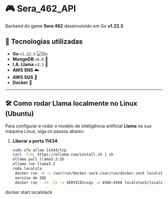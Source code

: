 # 🎮 **Sera_462_API**

Backend do game **Sera 462** desenvolvido em Go **v1.22.5**

## 🚀 Tecnologias utilizadas
- **Go** `v1.22.5` ![Go](https://img.shields.io/badge/Go-1.22.5-blue)
- **MongoDB** `v6.0` 🍃
- **I.A. Llama** `v3.2` 🦙
- **AWS SNS** ☁️
- **AWS SQS** 📨
- **Docker** 🐳

---

## 🛠️ **Como rodar Llama localmente no Linux (Ubuntu)**

Para configurar e rodar o modelo de inteligência artificial **Llama** na sua máquina Linux, siga os passos abaixo:

1. **Liberar a porta 11434**:
   ```bash
   sudo ufw allow 11434/tcp
   curl -fsSL https://ollama.com/install.sh | sh
   ollama pull llama3.2:1b
   ollama run llama3.2
   roda localsta
    docker run -d -v /var/run/docker.sock:/var/run/docker.sock localstack/localstack
    serviso de SQS
    docker run --rm -it -e SERVICES=sqs -p 4566:4566 localstack/localstack
docker start localstack
